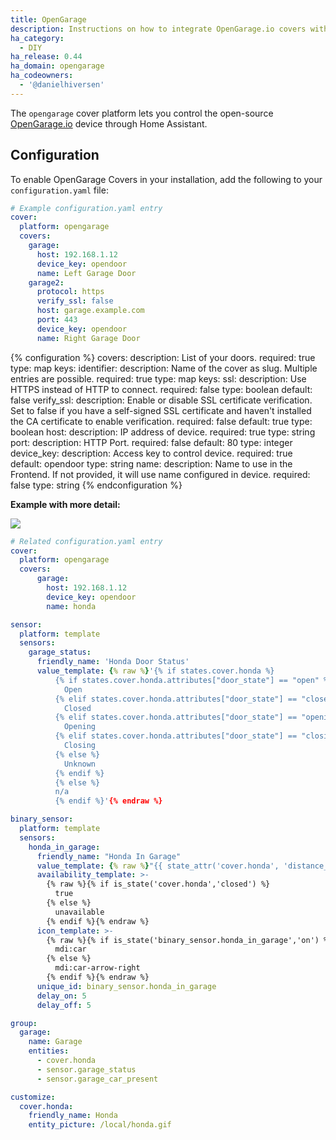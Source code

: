 ```yaml
---
title: OpenGarage
description: Instructions on how to integrate OpenGarage.io covers within Home Assistant.
ha_category:
  - DIY
ha_release: 0.44
ha_domain: opengarage
ha_codeowners:
  - '@danielhiversen'
---
```


The `opengarage` cover platform lets you control the open-source [OpenGarage.io](https://opengarage.io/) device through Home Assistant.

## Configuration

To enable OpenGarage Covers in your installation, add the following to your `configuration.yaml` file:

```yaml
# Example configuration.yaml entry
cover:
  platform: opengarage
  covers:
    garage:
      host: 192.168.1.12
      device_key: opendoor
      name: Left Garage Door
    garage2:
      protocol: https
      verify_ssl: false
      host: garage.example.com
      port: 443
      device_key: opendoor
      name: Right Garage Door
```

{% configuration %}
covers:
  description: List of your doors.
  required: true
  type: map
  keys:
    identifier:
      description: Name of the cover as slug. Multiple entries are possible.
      required: true
      type: map
      keys:
        ssl:
          description: Use HTTPS instead of HTTP to connect.
          required: false
          type: boolean
          default: false
        verify_ssl:
          description: Enable or disable SSL certificate verification. Set to false if you have a self-signed SSL certificate and haven't installed the CA certificate to enable verification.
          required: false
          default: true
          type: boolean
        host:
          description: IP address of device.
          required: true
          type: string
        port:
          description: HTTP Port.
          required: false
          default: 80
          type: integer
        device_key:
          description: Access key to control device.
          required: true
          default: opendoor
          type: string
        name:
          description: Name to use in the Frontend. If not provided, it will use name configured in device.
          required: false
          type: string
{% endconfiguration %}

**Example with more detail:**
<p class='img'>
  <img src='{{site_root}}/images/integrations/opengarage/cover_opengarage_details.jpg' />
</p>

```yaml
# Related configuration.yaml entry
cover:
  platform: opengarage
  covers:
      garage:
        host: 192.168.1.12
        device_key: opendoor
        name: honda

sensor:
  platform: template
  sensors:
    garage_status:
      friendly_name: 'Honda Door Status'
      value_template: {% raw %}'{% if states.cover.honda %}
          {% if states.cover.honda.attributes["door_state"] == "open" %}
            Open
          {% elif states.cover.honda.attributes["door_state"] == "closed" %}
            Closed
          {% elif states.cover.honda.attributes["door_state"] == "opening" %}
            Opening
          {% elif states.cover.honda.attributes["door_state"] == "closing" %}
            Closing
          {% else %}
            Unknown
          {% endif %}
          {% else %}
          n/a
          {% endif %}'{% endraw %}

binary_sensor:
  platform: template
  sensors:
    honda_in_garage:
      friendly_name: "Honda In Garage"
      value_template: {% raw %}"{{ state_attr('cover.honda', 'distance_sensor') < 100 }}"{% endraw %}
      availability_template: >-
        {% raw %}{% if is_state('cover.honda','closed') %}
          true
        {% else %}
          unavailable
        {% endif %}{% endraw %}
      icon_template: >-
        {% raw %}{% if is_state('binary_sensor.honda_in_garage','on') %}
          mdi:car
        {% else %}
          mdi:car-arrow-right
        {% endif %}{% endraw %}
      unique_id: binary_sensor.honda_in_garage
      delay_on: 5
      delay_off: 5

group:
  garage:
    name: Garage
    entities:
      - cover.honda
      - sensor.garage_status
      - sensor.garage_car_present

customize:
  cover.honda:
    friendly_name: Honda
    entity_picture: /local/honda.gif
```
